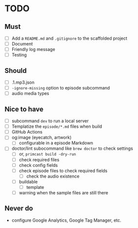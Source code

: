 # TODO

## Must
- [ ] Add a `README.md` and `.gitignore` to the scaffolded project
- [ ] Document
- [ ] Friendly log message
- [ ] Testing

## Should
- [ ] .1.mp3.json
- [ ] `-ignore-missing` option to episode subcommand
- [ ] audio media types

## Nice to have
- [ ] subcommand `dev` to run a local server
- [ ] Templatize the `episode/*.md` files when build
- [ ] GitHub Actions
- [ ] og:image (eyecatch, artwork)
    - [ ] configurable in a episode Markdown
- [ ] doctor/lint subocommand like `brew doctor` to check settings
    - [ ] or, `primcast build -dry-run`
    - [ ] check required files
    - [ ] check config fields
    - [ ] check episode files to check required fields
        - [ ] check the audio existence
    - [ ] buildable
        - [ ] template
    - [ ] warning when the sample files are still there

## Never do
- configure Google Analytics, Google Tag Manager, etc.
